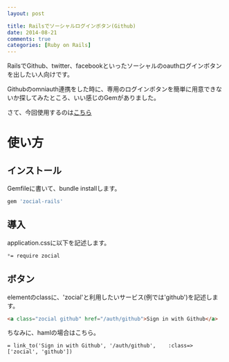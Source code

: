```yaml
---
layout: post

title: Railsでソーシャルログインボタン(Github)
date: 2014-08-21
comments: true
categories: [Ruby on Rails]
---
```


RailsでGithub、twitter、facebookといったソーシャルのoauthログインボタンを出したい人向けです。  

Githubのomniauth連携をした時に、専用のログインボタンを簡単に用意できないか探してみたところ、いい感じのGemがありました。  

<!-- more -->

さて、今回使用するのは[こちら](https://github.com/jeffleeismyhero/Zocial-Rails)

# 使い方

## インストール

Gemfileに書いて、bundle installします。

```ruby
gem 'zocial-rails'
```

## 導入

application.cssに以下を記述します。

```css
*= require zocial
```

## ボタン

elementのclassに、'zocial'と利用したいサービス(例では'github')を記述します。

```html
<a class="zocial github" href="/auth/github">Sign in with Github</a>
```

ちなみに、hamlの場合はこちら。

```haml
= link_to('Sign in with Github', '/auth/github', 	:class=> ['zocial', 'github'])
```
